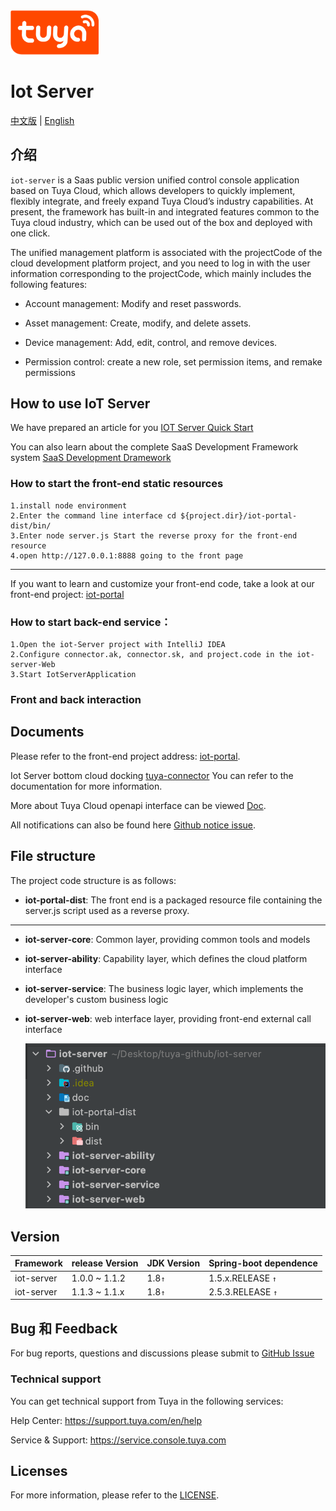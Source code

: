 
<img src="doc/images/tuya_logo.png" width="28%" height="28%" />

# Iot Server

[中文版](README_zh.md) | [English](README.md)

## 介绍
`iot-server` is a Saas public version unified control console application based on Tuya Cloud, which allows developers to quickly implement, flexibly integrate, and freely expand Tuya Cloud’s industry capabilities. At present, the framework has built-in and integrated features common to the Tuya cloud industry, which can be used out of the box and deployed with one click.

The unified management platform is associated with the projectCode of the cloud development platform project, and you need to log in with the user information corresponding to the projectCode, which mainly includes the following features:

- Account management: Modify and reset passwords.

- Asset management: Create, modify, and delete assets.

- Device management: Add, edit, control, and remove devices.

- Permission control: create a new role, set permission items, and remake permissions


##  How to use IoT Server
  We have prepared an article for you [IOT Server Quick Start](https://developer.tuya.com/cn/docs/iot/SaaSDevelopmentFramework_backend?id=Kaqcx9hwc9i62)

  You can also learn about the complete SaaS Development Framework system [SaaS Development Dramework](https://developer.tuya.com/cn/docs/iot/SaaSDevelopmentFramework?id=Kaps8jd0mowem)

### How to start the front-end static resources
    1.install node environment
    2.Enter the command line interface cd ${project.dir}/iot-portal-dist/bin/
    3.Enter node server.js Start the reverse proxy for the front-end resource
    4.open http://127.0.0.1:8888 going to the front page
---
If you want to learn and customize your front-end code, take a look at our front-end project: [iot-portal](https:github.comtuyaiot-portal)
### How to start back-end service：
    1.Open the iot-Server project with IntelliJ IDEA
    2.Configure connector.ak, connector.sk, and project.code in the iot-server-Web
    3.Start IotServerApplication

### Front and back interaction

## Documents

Please refer to the front-end project address: [iot-portal](https://github.com/tuya/iot-portal).

Iot Server bottom cloud docking [tuya-connector](https://github.com/tuya/tuya-connector/tree/f62deb6c4738d7e80868268b29379c647798ed9c) You can refer to the documentation for more information.

More about Tuya Cloud openapi interface can be viewed [Doc](https://developer.tuya.com/cn/docs/iot/api-reference?id=Ka7qb7vhber64).

All notifications can also be found here [Github notice issue](https://github.com/tuya/iot-server/issues).

## File structure

The project code structure is as follows:
* **iot-portal-dist**: The front end is a packaged resource file containing the server.js script used as a reverse proxy. 
---
* **iot-server-core**: Common layer, providing common tools and models
* **iot-server-ability**: Capability layer, which defines the cloud platform interface
* **iot-server-service**: The business logic layer, which implements the developer's custom business logic
* **iot-server-web**: web interface layer, providing front-end external call interface


  ![config](doc/images/iot-server-structure.png)

## Version

| Framework | release Version | JDK Version | Spring-boot dependence | 
| -------------- | ------------- |------------- |------------- |
| iot-server| 1.0.0 ~ 1.1.2 | 1.8`↑` |  1.5.x.RELEASE `↑` |
| iot-server| 1.1.3 ~ 1.1.x| 1.8`↑` |  2.5.3.RELEASE `↑` |

## Bug 和 Feedback
For bug reports, questions and discussions please submit to [GitHub Issue](https://github.com/tuya/iot-server/issues)


### Technical support

You can get technical support from Tuya in the following services:

Help Center: https://support.tuya.com/en/help

Service & Support: https://service.console.tuya.com

## Licenses

For more information, please refer to the [LICENSE](LICENSE).


